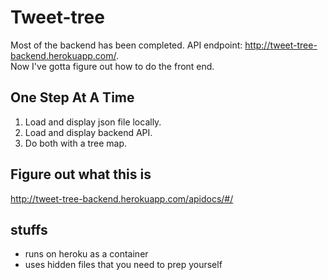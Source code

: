 # Tweet-tree
Most of the backend has been completed. API endpoint: http://tweet-tree-backend.herokuapp.com/.  
Now I've gotta figure out how to do the front end.

## One Step At A Time
1. Load and display json file locally.
2. Load and display backend API.
3. Do both with a tree map.

## Figure out what this is
http://tweet-tree-backend.herokuapp.com/apidocs/#/

## stuffs
- runs on heroku as a container
- uses hidden files that you need to prep yourself
